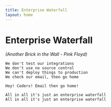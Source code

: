 ```yaml
---
title: Enterprise Waterfall
layout: home
---
```


# Enterprise Waterfall
*(Another Brick in the Wall - Pink Floyd)*

```
We don't test our integrations
We don't use no source control
We can't deploy things to production
We check our email, then go home

Hey! Coders! Email then go home!

All in all it's just an enterprise waterfall
All in all it's just an enterprise waterfall
```

